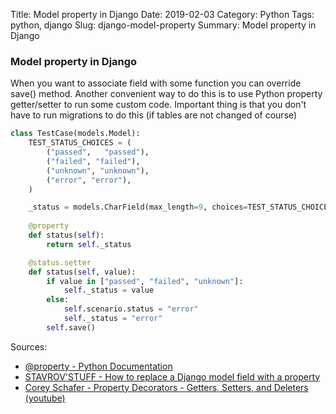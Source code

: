 Title: Model property in Django
Date: 2019-02-03
Category: Python
Tags: python, django
Slug: django-model-property
Summary: Model property in Django


### Model property in Django

When you want to associate field with some function you can override save() method. Another convenient way to do this is to use Python property getter/setter to run some custom code. Important thing is that you don't have to run migrations to do this (if tables are not changed of course)

```python
class TestCase(models.Model):
    TEST_STATUS_CHOICES = (
        ("passed",   "passed"),
        ("failed", "failed"),
        ("unknown", "unknown"),
        ("error", "error"),
    )

    _status = models.CharField(max_length=9, choices=TEST_STATUS_CHOICES, default="unknown", db_column="status")
    
    @property
    def status(self):
        return self._status

    @status.setter
    def status(self, value):
        if value in ["passed", "failed", "unknown"]:
            self._status = value
        else:
            self.scenario.status = "error"
            self._status = "error"
        self.save()
```

Sources:
* [@property - Python Documentation](https://docs.python.org/3.7/library/functions.html#property)
* [STAVROV'STUFF - How to replace a Django model field with a property](https://www.stavros.io/posts/how-replace-django-model-field-property/)
* [Corey Schafer - Property Decorators - Getters, Setters, and Deleters (youtube)](https://www.youtube.com/watch?v=jCzT9XFZ5bw)
